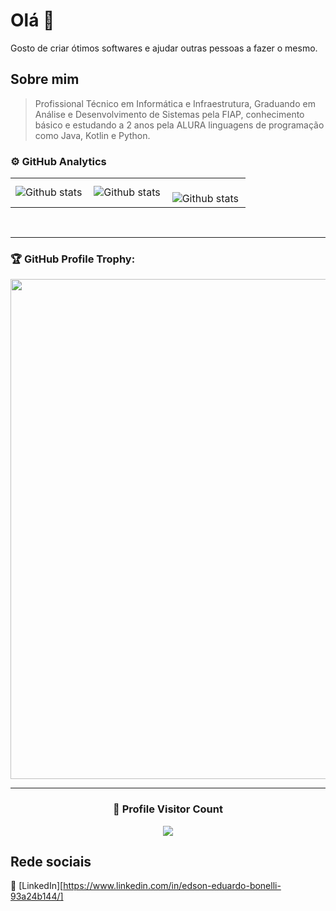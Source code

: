 # Olá 👋

Gosto de criar ótimos softwares e ajudar outras pessoas a fazer o mesmo.

## Sobre mim

> Profissional Técnico em Informática e Infraestrutura, Graduando em Análise e Desenvolvimento de Sistemas pela FIAP,
> conhecimento básico e estudando a 2 anos pela ALURA linguagens de programação como Java, Kotlin e Python.

### ⚙️ GitHub Analytics

<table>
  <tr>
    <td>
       <img align="left" src="https://github-readme-stats.vercel.app/api?username=edsonebonelli&theme=dark&hide_border=false&include_all_commits=true&count_private=true" alt="Github stats" />
      </td>
    <td>
<img align="left" src="https://github-readme-stats.vercel.app/api/top-langs/?username=edsonebonelli&theme=dark&hide_border=false&include_all_commits=true&count_private=true&layout=compact" alt="Github stats" />
  </td>
    <td>
<br/>
<img align="left" src="https://github-readme-streak-stats.herokuapp.com/?user=edsonebonelli&theme=dark&hide_border=false" alt="Github stats" />
 </td>
  </tr>
</table><br/>

---

### 🏆 GitHub Profile Trophy:
<p align="center">
<a href="https://github.com/ryo-ma/github-profile-trophy">
  <img width=800 src="https://github-profile-trophy.vercel.app/?username=edsonebonelli&column=8&theme=darkhub&no-frame=true&no-bg=true"/>
</a>
</p>

---
  
<div align=center>
  <h3><b>📍 Profile Visitor Count</b></h3>
</div>
    
<p align="center" >   
  <img src="https://profile-counter.glitch.me/edsonebonelli/count.svg" />  
</p>

## Rede sociais

👔 [LinkedIn][https://www.linkedin.com/in/edson-eduardo-bonelli-93a24b144/]
